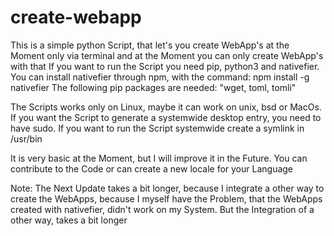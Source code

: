 # create-webapp
This is a simple python Script, that let's you create WebApp's at the Moment only via terminal and at the Moment you can only create WebApp's with that
If you want to run the Script you need pip, python3 and nativefier. You can install nativefier through npm, with the command: npm install -g nativefier
The following pip packages are needed: "wget, toml, tomli"

The Scripts works only on Linux, maybe it can work on unix, bsd or MacOs. If you want the Script to generate a systemwide desktop entry, you need to have sudo.
If you want to run the Script systemwide create a symlink in /usr/bin 

It is very basic at the Moment, but I will improve it in the Future. You can contribute to the Code or can create a new locale for your Language

Note: The Next Update takes a bit longer, because I integrate a other way to create the WebApps, because I myself have the Problem, that the WebApps created with nativefier, didn't work on my System. But the Integration of a other way, takes a bit longer
